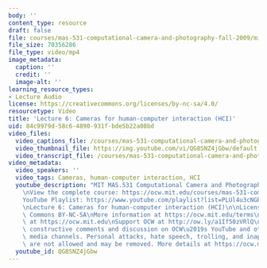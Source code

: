 ```yaml
---
body: ''
content_type: resource
draft: false
file: courses/mas-531-computational-camera-and-photography-fall-2009/mitmas_531f09_lec06_3_360p_16_9.mp4
file_size: 70356286
file_type: video/mp4
image_metadata:
  caption: ''
  credit: ''
  image-alt: ''
learning_resource_types:
- Lecture Audio
license: https://creativecommons.org/licenses/by-nc-sa/4.0/
resourcetype: Video
title: 'Lecture 6: Cameras for human-computer interaction (HCI)'
uid: 84c9979d-58c6-4890-931f-bde5b22a08bd
video_files:
  video_captions_file: /courses/mas-531-computational-camera-and-photography-fall-2009/1VviYPBnrSSPZIIQ-h5jnwGgEiILgqSSD_transcript.webvtt
  video_thumbnail_file: https://img.youtube.com/vi/QG8SNZ4jGbw/default.jpg
  video_transcript_file: /courses/mas-531-computational-camera-and-photography-fall-2009/1VviYPBnrSSPZIIQ-h5jnwGgEiILgqSSD_transcript.pdf
video_metadata:
  video_speakers: ''
  video_tags: Cameras, human-computer interaction, HCI
  youtube_description: "MIT MAS.531 Computational Camera and Photography, Fall 2009\n\
    \nView the complete course: https://ocw.mit.edu/courses/mas-531-computational-camera-and-photography-fall-2009/\n\
    YouTube Playlist: https://www.youtube.com/playlist?list=PLUl4u3cNGP61pwA6paIRZ30q1sjLE8b6c\n\
    \nLecture 6: Cameras for human-computer interaction (HCI)\n\nLicense: Creative\
    \ Commons BY-NC-SA\nMore information at https://ocw.mit.edu/terms\nMore courses\
    \ at https://ocw.mit.edu\nSupport OCW at http://ow.ly/a1If50zVRlQ\n\nWe encourage\
    \ constructive comments and discussion on OCW\u2019s YouTube and other social\
    \ media channels. Personal attacks, hate speech, trolling, and inappropriate comments\
    \ are not allowed and may be removed. More details at https://ocw.mit.edu/comments."
  youtube_id: QG8SNZ4jGbw
---
```

